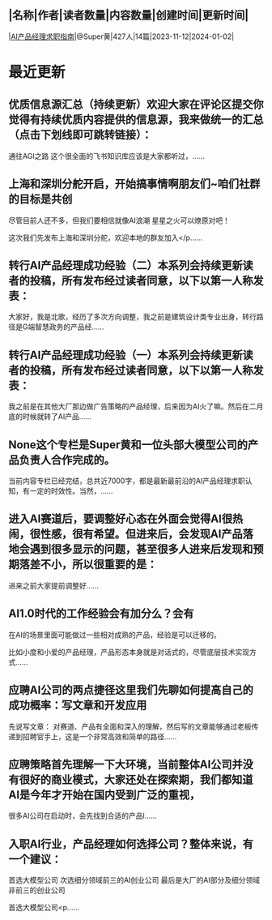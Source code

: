|名称|作者|读者数量|内容数量|创建时间|更新时间|
---
|[AI产品经理求职指南](https://xiaobot.net/p/AIProduct?refer=0b133df9-27dc-423b-8101-639049001c13)|@Super黄|427人|14篇|2023-11-12|2024-01-02|

# 最近更新
## 优质信息源汇总（持续更新）欢迎大家在评论区提交你觉得有持续优质内容提供的信息源，我来做统一的汇总（点击下划线即可跳转链接）：

通往AGI之路
这个很全面的飞书知识库应该是大家都听过，......
## 上海和深圳分舵开启，开始搞事情啊朋友们~咱们社群的目标是共创
尽管目前人还不多，但我们要相信就像AI浪潮
星星之火可以燎原对吧！

这次我们先发布上海和深圳分舵，欢迎本地的群友加入</p......
## 转行AI产品经理成功经验（二）本系列会持续更新读者的投稿，所有发布经过读者同意，以下以第一人称发表：

大家好，我是北歌，经历了多次方向调整，我之前是建筑设计类专业出身，转行路径是G端智慧政务的产品经......
## 转行AI产品经理成功经验（一）本系列会持续更新读者的投稿，所有发布经过读者同意，以下以第一人称发表：

我之前是在其他大厂那边做广告策略的产品经理，后来因为AI火了嘛。然后在二月底的时候就转了AI产品......
## None这个专栏是Super黄和一位头部大模型公司的产品负责人合作完成的。

当前内容专栏已经完结，总共近7000字，都是最新最前沿的AI产品经理求职认知，有一定的时效性。当然，......
## 进入AI赛道后，要调整好心态在外面会觉得AI很热闹，很性感，很有希望。但进来后，会发现AI产品落地会遇到很多显示的问题，甚至很多人进来后发现和预期落差不小，所以很重要的是：

进来之前大家提前调整好......
## AI1.0时代的工作经验会有加分么？会有

在AI的场景里面可能做过一些相对成熟的产品，经验是可以迁移的。

比如小度和小爱的产品经理，产品形态本身就是对话式的，尽管底层技术实现方式......
## 应聘AI公司的两点捷径这里我们先聊如何提高自己的成功概率：写文章和开发应用
先说写文章：
对赛道、产品有全面和深入的理解，然后写的文章能够通过老板传递到招聘官手上，这是一个非常高效和简单的路径......
## 应聘策略首先理解一下大环境，当前整体AI公司并没有很好的商业模式，大家还处在探索期，我们都知道AI是今年才开始在国内受到广泛的重视，

很多AI公司在启动时，会先找到合适的产品l......
## 入职AI行业，产品经理如何选择公司？整体来说，有一个建议：
首选大模型公司
次选细分领域前三的AI创业公司
最后是大厂的AI部分及细分领域非前三的创业公司

首选大模型公司<p......

